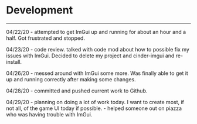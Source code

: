 # Development

---

04/22/20 - attempted to get ImGui up and running for about an hour and a half. Got frustrated and stopped.

04/23/20 - code review. talked with code mod about how to possible fix my issues with ImGui. Decided to delete my project and cinder-imgui and re-install.

04/26/20 - messed around with ImGui some more. Was finally able to get it up and running correctly after making some changes.

04/28/20 - committed and pushed current work to Github.

04/29/20 - planning on doing a lot of work today. I want to create most, if not all, of the game UI today if possible.
    - helped someone out on piazza who was having trouble with ImGui.